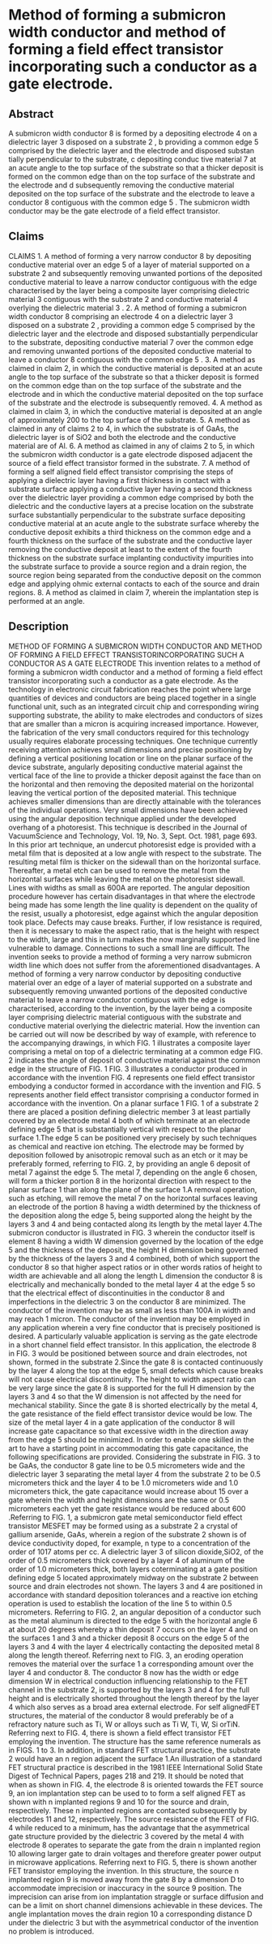 # Method of forming a submicron width conductor and method of forming a field effect transistor incorporating such a conductor as a gate electrode.

## Abstract
A submicron width conductor 8 is formed by a depositing electrode 4 on a dielectric layer 3 disposed on a substrate 2 , b providing a common edge 5 comprised by the dielectric layer and the electrode and disposed substan tially perpendicular to the substrate, c depositing conduc tive material 7 at an acute angle to the top surface of the substrate so that a thicker deposit is formed on the common edge than on the top surface of the substrate and the electrode and d subsequently removing the conductive material deposited on the top surface of the substrate and the electrode to leave a conductor 8 contiguous with the common edge 5 . The submicron width conductor may be the gate electrode of a field effect transistor.

## Claims
CLAIMS 1. A method of forming a very narrow conductor 8 by depositing conductive material over an edge 5 of a layer of material supported on a substrate 2 and subsequently removing unwanted portions of the deposited conductive material to leave a narrow conductor contiguous with the edge characterised by the layer being a composite layer comprising dielectric material 3 contiguous with the substrate 2 and conductive material 4 overlying the dielectric material 3 . 2. A method of forming a submicron width conductor 8 comprising an electrode 4 on a dielectric layer 3 disposed on a substrate 2 , providing a common edge 5 comprised by the dielectric layer and the electrode and disposed substantially perpendicular to the substrate, depositing conductive material 7 over the common edge and removing unwanted portions of the deposited conductive material to leave a conductor 8 contiguous with the common edge 5 . 3. A method as claimed in claim 2, in which the conductive material is deposited at an acute angle to the top surface of the substrate so that a thicker deposit is formed on the common edge than on the top surface of the substrate and the electrode and in which the conductive material deposited on the top surface of the substrate and the electrode is subsequently removed. 4. A method as claimed in claim 3, in which the conductive material is deposited at an angle of approximately 200 to the top surface of the substrate. 5. A method as claimed in any of claims 2 to 4, in which the substrate is of GaAs, the dielectric layer is of SiO2 and both the electrode and the conductive material are of Al. 6. A method as claimed in any of claims 2 to 5, in which the submicron width conductor is a gate electrode disposed adjacent the source of a field effect transistor formed in the substrate. 7. A method of forming a self aligned field effect transistor comprising the steps of applying a dielectric layer having a first thickness in contact with a substrate surface applying a conductive layer having a second thickness over the dielectric layer providing a common edge comprised by both the dielectric and the conductive layers at a precise location on the substrate surface substantially perpendicular to the substrate surface depositing conductive material at an acute angle to the substrate surface whereby the conductive deposit exhibits a third thickness on the common edge and a fourth thickness on the surface of the substrate and the conductive layer removing the conductive deposit at least to the extent of the fourth thickness on the substrate surface implanting conductivity impurities into the substrate surface to provide a source region and a drain region, the source region being separated from the conductive deposit on the common edge and applying ohmic external contacts to each of the source and drain regions. 8. A method as claimed in claim 7, wherein the implantation step is performed at an angle.

## Description
METHOD OF FORMING A SUBMICRON WIDTH CONDUCTOR AND METHOD OF FORMING A FIELD EFFECT TRANSISTORINCORPORATING SUCH A CONDUCTOR AS A GATE ELECTRODE This invention relates to a method of forming a submicron width conductor and a method of forming a field effect transistor incorporating such a conductor as a gate electrode. As the technology in electronic circuit fabrication reaches the point where large quantities of devices and conductors are being placed together in a single functional unit, such as an integrated circuit chip and corresponding wiring supporting substrate, the ability to make electrodes and conductors of sizes that are smaller than a micron is acquiring increased importance. However, the fabrication of the very small conductors required for this technology usually requires elaborate processing techniques. One technique currently receiving attention achieves small dimensions and precise positioning by defining a vertical positioning location or line on the planar surface of the device substrate, angularly depositing conductive material against the vertical face of the line to provide a thicker deposit against the face than on the horizontal and then removing the deposited material on the horizontal leaving the vertical portion of the deposited material. This technique achieves smaller dimensions than are directly attainable with the tolerances of the individual operations. Very small dimensions have been achieved using the angular deposition technique applied under the developed overhang of a photoresist. This technique is described in the Journal of VacuumScience and Technology, Vol. 19, No. 3, Sept. Oct. 1981, page 693. In this prior art technique, an undercut photoresist edge is provided with a metal film that is deposited at a low angle with respect to the substrate. The resulting metal film is thicker on the sidewall than on the horizontal surface. Thereafter, a metal etch can be used to remove the metal from the horizontal surfaces while leaving the metal on the photoresist sidewall. Lines with widths as small as 600A are reported. The angular deposition procedure however has certain disadvantages in that where the electrode being made has some length the line quality is dependent on the quality of the resist, usually a photoresist, edge against which the angular deposition took place. Defects may cause breaks. Further, if low resistance is required, then it is necessary to make the aspect ratio, that is the height with respect to the width, large and this in turn makes the now marginally supported line vulnerable to damage. Connections to such a small line are difficult. The invention seeks to provide a method of forming a very narrow submicron width line which does not suffer from the aforementioned disadvantages. A method of forming a very narrow conductor by depositing conductive material over an edge of a layer of material supported on a substrate and subsequently removing unwanted portions of the deposited conductive material to leave a narrow conductor contiguous with the edge is characterised, according to the invention, by the layer being a composite layer comprising dielectric material contiguous with the substrate and conductive material overlying the dielectric material. How the invention can be carried out will now be described by way of example, with reference to the accompanying drawings, in which FIG. 1 illustrates a composite layer comprising a metal on top of a dielectric terminating at a common edge FIG. 2 indicates the angle of deposit of conductive material against the common edge in the structure of FIG. 1 FIG. 3 illustrates a conductor produced in accordance with the invention FIG. 4 represents one field effect transistor embodying a conductor formed in accordance with the invention and FIG. 5 represents another field effect transistor comprising a conductor formed in accordance with the invention. On a planar surface 1 FIG. 1 of a substrate 2 there are placed a position defining dielectric member 3 at least partially covered by an electrode metal 4 both of which terminate at an electrode defining edge 5 that is substantially vertical with respect to the planar surface 1.The edge 5 can be positioned very precisely by such techniques as chemical and reactive ion etching. The electrode may be formed by deposition followed by anisotropic removal such as an etch or it may be preferably formed, referring to FIG. 2, by providing an angle 6 deposit of metal 7 against the edge 5. The metal 7, depending on the angle 6 chosen, will form a thicker portion 8 in the horizontal direction with respect to the planar surface 1 than along the plane of the surface 1.A removal operation, such as etching, will remove the metal 7 on the horizontal surfaces leaving an electrode of the portion 8 having a width determined by the thickness of the deposition along the edge 5, being supported along the height by the layers 3 and 4 and being contacted along its length by the metal layer 4.The submicron conductor is illustrated in FIG. 3 wherein the conductor itself is element 8 having a width W dimension governed by the location of the edge 5 and the thickness of the deposit, the height H dimension being governed by the thickness of the layers 3 and 4 combined, both of which support the conductor 8 so that higher aspect ratios or in other words ratios of height to width are achievable and all along the length L dimension the conductor 8 is electrically and mechanically bonded to the metal layer 4 at the edge 5 so that the electrical effect of discontinuities in the conductor 8 and imperfections in the dielectric 3 on the conductor 8 are minimized. The conductor of the invention may be as small as less than 100A in width and may reach 1 micron. The conductor of the invention may be employed in any application wherein a very fine conductor that is precisely positioned is desired. A particularly valuable application is serving as the gate electrode in a short channel field effect transistor. In this application, the electrode 8 in FIG. 3 would be positioned between source and drain electrodes, not shown, formed in the substrate 2.Since the gate 8 is contacted continuously by the layer 4 along the top at the edge 5, small defects which cause breaks will not cause electrical discontinuity. The height to width aspect ratio can be very large since the gate 8 is supported for the full H dimension by the layers 3 and 4 so that the W dimension is not affected by the need for mechanical stability. Since the gate 8 is shorted electrically by the metal 4, the gate resistance of the field effect transistor device would be low. The size of the metal layer 4 in a gate application of the conductor 8 will increase gate capacitance so that excessive width in the direction away from the edge 5 should be minimized. In order to enable one skilled in the art to have a starting point in accommodating this gate capacitance, the following specifications are provided. Considering the substrate in FIG. 3 to be GaAs, the conductor 8 gate line to be 0.5 micrometers wide and the dielectric layer 3 separating the metal layer 4 from the substrate 2 to be 0.5 micrometers thick and the layer 4 to be 1.0 micrometers wide and 1.0 micrometers thick, the gate capacitance would increase about 15 over a gate wherein the width and height dimensions are the same or 0.5 micrometers each yet the gate resistance would be reduced about 600 .Referring to FIG. 1, a submicron gate metal semiconductor field effect transistor MESFET may be formed using as a substrate 2 a crystal of gallium arsenide, GaAs, wherein a region of the substrate 2 shown is of device conductivity doped, for example, n type to a concentration of the order of 1017 atoms per cc. A dielectric layer 3 of silicon dioxide,SiO2, of the order of 0.5 micrometers thick covered by a layer 4 of aluminum of the order of 1.0 micrometers thick, both layers coterminating at a gate position defining edge 5 located approximately midway on the substrate 2 between source and drain electrodes not shown. The layers 3 and 4 are positioned in accordance with standard deposition tolerances and a reactive ion etching operation is used to establish the location of the line 5 to within 0.5 micrometers. Referring to FIG. 2, an angular deposition of a conductor such as the metal aluminum is directed to the edge 5 with the horizontal angle 6 at about 20 degrees whereby a thin deposit 7 occurs on the layer 4 and on the surfaces 1 and 3 and a thicker deposit 8 occurs on the edge 5 of the layers 3 and 4 with the layer 4 electrically contacting the deposited metal 8 along the length thereof. Referring next to FIG. 3, an eroding operation removes the material over the surface 1 a corresponding amount over the layer 4 and conductor 8. The conductor 8 now has the width or edge dimension W in electrical conduction influencing relationship to the FET channel in the substrate 2, is supported by the layers 3 and 4 for the full height and is electrically shorted throughout the length thereof by the layer 4 which also serves as a broad area external electrode. For self alignedFET structures, the material of the conductor 8 would preferably be of a refractory nature such as Ti, W or alloys such as Ti W, Ti, W, Si orTiN. Referring next to FIG. 4, there is shown a field effect transistor FET employing the invention. The structure has the same reference numerals as in FIGS. 1 to 3. In addition, in standard FET structural practice, the substrate 2 would have an n region adjacent the surface 1.An illustration of a standard FET structural practice is described in the 1981 IEEE International Solid State Digest of Technical Papers, pages 218 and 219. It should be noted that when as shown in FIG. 4, the electrode 8 is oriented towards the FET source 9, an ion implantation step can be used to to form a self aligned FET as shown with n implanted regions 9 and 10 for the source and drain, respectively. These n implanted regions are contacted subsequently by electrodes 11 and 12, respectively. The source resistance of the FET of FIG. 4 while reduced to a minimum, has the advantage that the asymmetrical gate structure provided by the dielectric 3 covered by the metal 4 with electrode 8 operates to separate the gate from the drain n implanted region 10 allowing larger gate to drain voltages and therefore greater power output in microwave applications. Referring next to FIG. 5, there is shown another FET transistor employing the invention. In this structure, the source n implanted region 9 is moved away from the gate 8 by a dimension D to accommodate imprecision or inaccuracy in the source 9 position. The imprecision can arise from ion implantation straggle or surface diffusion and can be a limit on short channel dimensions achievable in these devices. The angle implantation moves the drain region 10 a corresponding distance D under the dielectric 3 but with the asymmetrical conductor of the invention no problem is introduced.